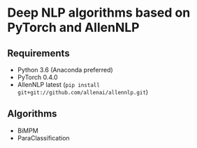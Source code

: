 # Deep NLP algorithms based on PyTorch and AllenNLP

## Requirements
 - Python 3.6 (Anaconda preferred)
 - PyTorch 0.4.0
 - AllenNLP latest (`pip install git+git://github.com/allenai/allennlp.git`)

## Algorithms
 - BiMPM
 - ParaClassification


